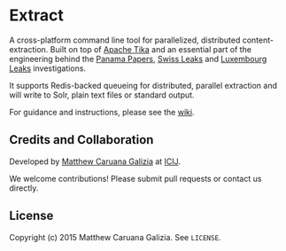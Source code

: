 # Extract

A cross-platform command line tool for parallelized, distributed content-extraction. Built on top of [Apache Tika](https://tika.apache.org/) and an essential part of the engineering behind the [Panama Papers](https://en.wikipedia.org/wiki/Panama_Papers), [Swiss Leaks](https://en.wikipedia.org/wiki/Swiss_Leaks) and [Luxembourg Leaks](https://en.wikipedia.org/wiki/Luxembourg_Leaks) investigations.

It supports Redis-backed queueing for distributed, parallel extraction and will write to Solr, plain text files or standard output.

For guidance and instructions, please see the [wiki](https://github.com/ICIJ/extract/wiki).

## Credits and Collaboration

Developed by [Matthew Caruana Galizia](https://twitter.com/mcaruanagalizia) at [ICIJ](https://www.icij.org/).

We welcome contributions! Please submit pull requests or contact us directly.

## License

Copyright (c) 2015 Matthew Caruana Galizia. See `LICENSE`.
